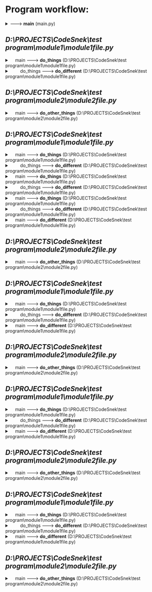 # Program workflow:

<details>
<summary><module> ---> <b>main</b> (main.py)</summary>

This is a docstring lalala
tralala
</details>

*D:\PROJECTS\CodeSnek\test program\module1\module1file.py*
------

<details>
<summary>&nbsp&nbsp&nbsp&nbspmain ---> <b>do_things</b> (D:\PROJECTS\CodeSnek\test program\module1\module1file.py)</summary>

woah boi is that a docstring?
</details>


<details>
<summary>&nbsp&nbsp&nbsp&nbsp&nbsp&nbsp&nbsp&nbspdo_things ---> <b>do_different</b> (D:\PROJECTS\CodeSnek\test program\module1\module1file.py)</summary>


</details>

*D:\PROJECTS\CodeSnek\test program\module2\module2file.py*
------

<details>
<summary>&nbsp&nbsp&nbsp&nbspmain ---> <b>do_other_things</b> (D:\PROJECTS\CodeSnek\test program\module2\module2file.py)</summary>


</details>

*D:\PROJECTS\CodeSnek\test program\module1\module1file.py*
------

<details>
<summary>&nbsp&nbsp&nbsp&nbspmain ---> <b>do_things</b> (D:\PROJECTS\CodeSnek\test program\module1\module1file.py)</summary>

woah boi is that a docstring?
</details>


<details>
<summary>&nbsp&nbsp&nbsp&nbsp&nbsp&nbsp&nbsp&nbspdo_things ---> <b>do_different</b> (D:\PROJECTS\CodeSnek\test program\module1\module1file.py)</summary>


</details>


<details>
<summary>&nbsp&nbsp&nbsp&nbspmain ---> <b>do_things</b> (D:\PROJECTS\CodeSnek\test program\module1\module1file.py)</summary>

woah boi is that a docstring?
</details>


<details>
<summary>&nbsp&nbsp&nbsp&nbsp&nbsp&nbsp&nbsp&nbspdo_things ---> <b>do_different</b> (D:\PROJECTS\CodeSnek\test program\module1\module1file.py)</summary>


</details>


<details>
<summary>&nbsp&nbsp&nbsp&nbspmain ---> <b>do_things</b> (D:\PROJECTS\CodeSnek\test program\module1\module1file.py)</summary>

woah boi is that a docstring?
</details>


<details>
<summary>&nbsp&nbsp&nbsp&nbsp&nbsp&nbsp&nbsp&nbspdo_things ---> <b>do_different</b> (D:\PROJECTS\CodeSnek\test program\module1\module1file.py)</summary>


</details>


<details>
<summary>&nbsp&nbsp&nbsp&nbspmain ---> <b>do_different</b> (D:\PROJECTS\CodeSnek\test program\module1\module1file.py)</summary>


</details>

*D:\PROJECTS\CodeSnek\test program\module2\module2file.py*
------

<details>
<summary>&nbsp&nbsp&nbsp&nbspmain ---> <b>do_other_things</b> (D:\PROJECTS\CodeSnek\test program\module2\module2file.py)</summary>


</details>

*D:\PROJECTS\CodeSnek\test program\module1\module1file.py*
------

<details>
<summary>&nbsp&nbsp&nbsp&nbspmain ---> <b>do_things</b> (D:\PROJECTS\CodeSnek\test program\module1\module1file.py)</summary>

woah boi is that a docstring?
</details>


<details>
<summary>&nbsp&nbsp&nbsp&nbsp&nbsp&nbsp&nbsp&nbspdo_things ---> <b>do_different</b> (D:\PROJECTS\CodeSnek\test program\module1\module1file.py)</summary>


</details>


<details>
<summary>&nbsp&nbsp&nbsp&nbspmain ---> <b>do_different</b> (D:\PROJECTS\CodeSnek\test program\module1\module1file.py)</summary>


</details>

*D:\PROJECTS\CodeSnek\test program\module2\module2file.py*
------

<details>
<summary>&nbsp&nbsp&nbsp&nbspmain ---> <b>do_other_things</b> (D:\PROJECTS\CodeSnek\test program\module2\module2file.py)</summary>


</details>

*D:\PROJECTS\CodeSnek\test program\module1\module1file.py*
------

<details>
<summary>&nbsp&nbsp&nbsp&nbspmain ---> <b>do_things</b> (D:\PROJECTS\CodeSnek\test program\module1\module1file.py)</summary>

woah boi is that a docstring?
</details>


<details>
<summary>&nbsp&nbsp&nbsp&nbsp&nbsp&nbsp&nbsp&nbspdo_things ---> <b>do_different</b> (D:\PROJECTS\CodeSnek\test program\module1\module1file.py)</summary>


</details>


<details>
<summary>&nbsp&nbsp&nbsp&nbspmain ---> <b>do_different</b> (D:\PROJECTS\CodeSnek\test program\module1\module1file.py)</summary>


</details>

*D:\PROJECTS\CodeSnek\test program\module2\module2file.py*
------

<details>
<summary>&nbsp&nbsp&nbsp&nbspmain ---> <b>do_other_things</b> (D:\PROJECTS\CodeSnek\test program\module2\module2file.py)</summary>


</details>

*D:\PROJECTS\CodeSnek\test program\module1\module1file.py*
------

<details>
<summary>&nbsp&nbsp&nbsp&nbspmain ---> <b>do_things</b> (D:\PROJECTS\CodeSnek\test program\module1\module1file.py)</summary>

woah boi is that a docstring?
</details>


<details>
<summary>&nbsp&nbsp&nbsp&nbsp&nbsp&nbsp&nbsp&nbspdo_things ---> <b>do_different</b> (D:\PROJECTS\CodeSnek\test program\module1\module1file.py)</summary>


</details>


<details>
<summary>&nbsp&nbsp&nbsp&nbspmain ---> <b>do_different</b> (D:\PROJECTS\CodeSnek\test program\module1\module1file.py)</summary>


</details>

*D:\PROJECTS\CodeSnek\test program\module2\module2file.py*
------

<details>
<summary>&nbsp&nbsp&nbsp&nbspmain ---> <b>do_other_things</b> (D:\PROJECTS\CodeSnek\test program\module2\module2file.py)</summary>


</details>

